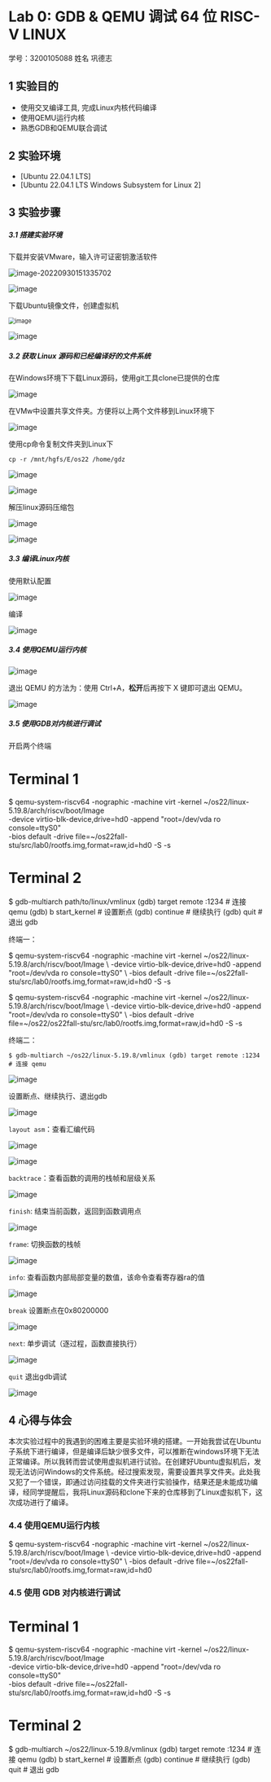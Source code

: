 # Lab 0: GDB & QEMU 调试 64 位 RISC-V LINUX

学号：3200105088      姓名 巩德志

## 1 实验目的

- 使用交叉编译工具, 完成Linux内核代码编译
- 使用QEMU运行内核
- 熟悉GDB和QEMU联合调试

## 2 实验环境

- [Ubuntu 22.04.1 LTS]
- [Ubuntu 22.04.1 LTS Windows Subsystem for Linux 2]

## 3 实验步骤

##### 3.1 搭建实验环境

下载并安装VMware，输入许可证密钥激活软件

![image-20220930151335702](C:\Users\13954\AppData\Roaming\Typora\typora-user-images\image-20220930151335702.png)

![image](https://images-tc.oss-cn-beijing.aliyuncs.com/20220930151533846.png)

下载Ubuntu镜像文件，创建虚拟机

<img src="https://images-tc.oss-cn-beijing.aliyuncs.com/20220930151629719.png" alt="image" style="zoom:80%;" />

![image](https://images-tc.oss-cn-beijing.aliyuncs.com/20220930151804338.png)

##### 3.2 获取 Linux 源码和已经编译好的文件系统

在Windows环境下下载Linux源码，使用git工具clone已提供的仓库

![image](https://images-tc.oss-cn-beijing.aliyuncs.com/20220930152617788.png)

在VMw中设置共享文件夹。方便将以上两个文件移到Linux环境下

![image](https://images-tc.oss-cn-beijing.aliyuncs.com/20220930152757021.png)

使用cp命令复制文件夹到Linux下

`cp -r /mnt/hgfs/E/os22 /home/gdz`

![image](https://images-tc.oss-cn-beijing.aliyuncs.com/20220930153642499.png)

![image](https://images-tc.oss-cn-beijing.aliyuncs.com/20220930153725441.png)

解压linux源码压缩包

![image](https://images-tc.oss-cn-beijing.aliyuncs.com/20220930205902289.png)

![image](https://images-tc.oss-cn-beijing.aliyuncs.com/20220930205853056.png)

##### 3.3 编译Linux内核

使用默认配置

![image](https://images-tc.oss-cn-beijing.aliyuncs.com/20220930210008352.png)

编译

![image](https://images-tc.oss-cn-beijing.aliyuncs.com/20220930210017700.png)

##### 3.4 使用QEMU运行内核

![image](https://images-tc.oss-cn-beijing.aliyuncs.com/20220930210055779.png)

退出 QEMU 的方法为：使用 Ctrl+A，**松开**后再按下 X 键即可退出 QEMU。

![image](https://images-tc.oss-cn-beijing.aliyuncs.com/20220930210120040.png)

##### 3.5 使用GDB对内核进行调试

开启两个终端

# Terminal 1
$ qemu-system-riscv64 -nographic -machine virt -kernel ~/os22/linux-5.19.8/arch/riscv/boot/Image \
    -device virtio-blk-device,drive=hd0 -append "root=/dev/vda ro console=ttyS0" \
    -bios default -drive file=~/os22fall-stu/src/lab0/rootfs.img,format=raw,id=hd0 -S -s

# Terminal 2
$ gdb-multiarch path/to/linux/vmlinux
(gdb) target remote :1234   # 连接 qemu
(gdb) b start_kernel        # 设置断点
(gdb) continue              # 继续执行
(gdb) quit                  # 退出 gdb



终端一：

$ qemu-system-riscv64 -nographic -machine virt -kernel ~/os22/linux-5.19.8/arch/riscv/boot/Image \    -device virtio-blk-device,drive=hd0 -append "root=/dev/vda ro console=ttyS0" \    -bios default -drive file=~/os22fall-stu/src/lab0/rootfs.img,format=raw,id=hd0 -S -s

$ qemu-system-riscv64 -nographic -machine virt -kernel ~/os22/linux-5.19.8/arch/riscv/boot/Image \    -device virtio-blk-device,drive=hd0 -append "root=/dev/vda ro console=ttyS0" \    -bios default -drive file=~/os22/os22fall-stu/src/lab0/rootfs.img,format=raw,id=hd0 -S -s

终端二：

`$ gdb-multiarch ~/os22/linux-5.19.8/vmlinux (gdb) target remote :1234   # 连接 qemu`

![image](https://images-tc.oss-cn-beijing.aliyuncs.com/20220930210417547.png)

设置断点、继续执行、退出gdb

![image](https://images-tc.oss-cn-beijing.aliyuncs.com/20220930210548135.png)

`layout asm`：查看汇编代码

![image](https://images-tc.oss-cn-beijing.aliyuncs.com/20220930210636977.png)

![image](https://images-tc.oss-cn-beijing.aliyuncs.com/20220930210642162.png)

`backtrace`：查看函数的调用的栈帧和层级关系

![image](https://images-tc.oss-cn-beijing.aliyuncs.com/20220930210749436.png)

`finish`: 结束当前函数，返回到函数调用点

![image](https://images-tc.oss-cn-beijing.aliyuncs.com/20220930210830678.png)

`frame`: 切换函数的栈帧

![image](https://images-tc.oss-cn-beijing.aliyuncs.com/20220930210902061.png)

`info`: 查看函数内部局部变量的数值，该命令查看寄存器ra的值

![image](https://images-tc.oss-cn-beijing.aliyuncs.com/20220930210942275.png)

`break` 设置断点在0x80200000

![image](https://images-tc.oss-cn-beijing.aliyuncs.com/20220930211016950.png)

`next`: 单步调试（逐过程，函数直接执行）

![image](https://images-tc.oss-cn-beijing.aliyuncs.com/20220930211056490.png)

`quit` 退出gdb调试

![image](https://images-tc.oss-cn-beijing.aliyuncs.com/20220930211135138.png)

## 4 心得与体会

本次实验过程中的我遇到的困难主要是实验环境的搭建。一开始我尝试在Ubuntu子系统下进行编译，但是编译后缺少很多文件，可以推断在windows环境下无法正常编译。所以我转而尝试使用虚拟机进行试验。在创建好Ubuntu虚拟机后，发现无法访问Windows的文件系统。经过搜索发现，需要设置共享文件夹。此处我又犯了一个错误，即通过访问挂载的文件夹进行实验操作，结果还是未能成功编译，经同学提醒后，我将Linux源码和clone下来的仓库移到了Linux虚拟机下，这次成功进行了编译。

### 4.4 使用QEMU运行内核

$ qemu-system-riscv64 -nographic -machine virt -kernel ~/os22/linux-5.19.8/arch/riscv/boot/Image \ -device virtio-blk-device,drive=hd0 -append "root=/dev/vda ro console=ttyS0" \ -bios default -drive file=~/os22fall-stu/src/lab0/rootfs.img,format=raw,id=hd0

### 4.5 使用 GDB 对内核进行调试

# Terminal 1
$ qemu-system-riscv64 -nographic -machine virt -kernel ~/os22/linux-5.19.8/arch/riscv/boot/Image \
    -device virtio-blk-device,drive=hd0 -append "root=/dev/vda ro console=ttyS0" \
    -bios default -drive file=~/os22fall-stu/src/lab0/rootfs.img,format=raw,id=hd0 -S -s

# Terminal 2
$ gdb-multiarch ~/os22/linux-5.19.8/vmlinux
(gdb) target remote :1234   # 连接 qemu
(gdb) b start_kernel        # 设置断点
(gdb) continue              # 继续执行
(gdb) quit                  # 退出 gdb
